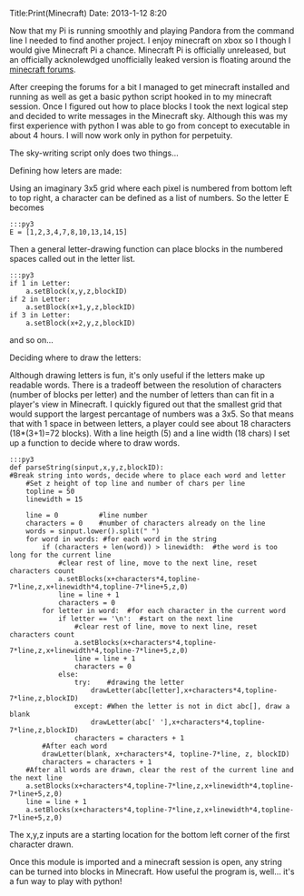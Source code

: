 Title:Print(Minecraft)
Date: 2013-1-12 8:20

Now that my Pi is running smoothly and playing Pandora from the command line I needed to find another project. I enjoy minecraft on xbox so I though I would give Minecraft Pi a chance. Minecraft Pi is officially unreleased, but an officially acknolewdged unofficially leaked version is floating around the [minecraft forums](http://www.minecraftforum.net/topic/1587033-minecraft-pi-features-and-news-pre-release-leaked/). 

After creeping the forums for a bit I managed to get minecraft installed and running as well as get a basic python script hooked in to my minecraft session. Once I figured out how to place blocks I took the next logical step and decided to write messages in the Minecraft sky. Although this was my first experience with python I was able to go from concept to executable in about 4 hours. I will now work only in python for perpetuity. 

The sky-writing script only does two things...


Defining how leters are made:

Using an imaginary 3x5 grid where each pixel is numbered from bottom left to top right, a character can be defined as a list of numbers. So the letter E becomes

	:::py3
	E = [1,2,3,4,7,8,10,13,14,15]

Then a general letter-drawing function can place blocks in the numbered spaces called out in the letter list. 

	:::py3
	if 1 in Letter:
		a.setBlock(x,y,z,blockID)
	if 2 in Letter:
		a.setBlock(x+1,y,z,blockID)
	if 3 in Letter:
		a.setBlock(x+2,y,z,blockID)

and so on...


Deciding where to draw the letters:

Although drawing letters is fun, it's only useful if the letters make up readable words. There is a tradeoff between the resolution of characters (number of blocks per letter) and the number of letters than can fit in a player's view in Minecraft. I quickly figured out that the smallest grid that would support the largest percantage of numbers was a 3x5. So that means that with 1 space in between letters, a player could see about 18 characters (18*(3+1)=72 blocks). With a line heigth (5) and a line width (18 chars) I set up a function to decide where to draw words. 

	:::py3
	def parseString(sinput,x,y,z,blockID):
	#Break string into words, decide where to place each word and letter	
		#Set z height of top line and number of chars per line
		topline = 50
		linewidth = 15	

		line = 0          #line number
		characters = 0	  #number of characters already on the line
		words = sinput.lower().split(" ")
		for word in words: #for each word in the string
			if (characters + len(word)) > linewidth:  #the word is too long for the current line
				#clear rest of line, move to the next line, reset characters count	
				a.setBlocks(x+characters*4,topline-7*line,z,x+linewidth*4,topline-7*line+5,z,0)
				line = line + 1
				characters = 0	
			for letter in word:  #for each character in the current word
				if letter == '\n':  #start on the next line
					#clear rest of line, move to next line, reset characters count
					a.setBlocks(x+characters*4,topline-7*line,z,x+linewidth*4,topline-7*line+5,z,0)
					line = line + 1
					characters = 0
				else:
					try:    #drawing the letter
						drawLetter(abc[letter],x+characters*4,topline-7*line,z,blockID)
					except: #When the letter is not in dict abc[], draw a blank
						drawLetter(abc[' '],x+characters*4,topline-7*line,z,blockID)
					characters = characters + 1	
			#After each word
			drawLetter(blank, x+characters*4, topline-7*line, z, blockID)
			characters = characters + 1
		#After all words are drawn, clear the rest of the current line and the next line
		a.setBlocks(x+characters*4,topline-7*line,z,x+linewidth*4,topline-7*line+5,z,0)
		line = line + 1
		a.setBlocks(x+characters*4,topline-7*line,z,x+linewidth*4,topline-7*line+5,z,0)

The x,y,z inputs are a starting location for the bottom left corner of the first character drawn. 

Once this module is imported and a minecraft session is open, any string can be turned into blocks in Minecraft. How useful the program is, well... it's a fun way to play with python!

	
